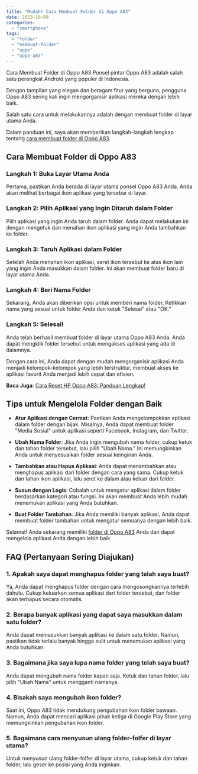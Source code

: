 ```yaml
---
title: "Mudah! Cara Membuat Folder di Oppo A83"
date: 2023-10-09
categories: 
  - "smartphone"
tags: 
  - "folder"
  - "membuat-folder"
  - "oppo"
  - "oppo-a83"
---
```


Cara Membuat Folder di Oppo A83 Ponsel pintar Oppo A83 adalah salah satu perangkat Android yang populer di Indonesia.

Dengan tampilan yang elegan dan beragam fitur yang berguna, pengguna Oppo A83 sering kali ingin mengorganisir aplikasi mereka dengan lebih baik.

Salah satu cara untuk melakukannya adalah dengan membuat folder di layar utama Anda.

Dalam panduan ini, saya akan memberikan langkah-langkah lengkap tentang [cara membuat folder di Oppo A83](https://ajiekusumadhany.com/cara-membuat-folder-di-oppo-a83/).

## Cara Membuat Folder di Oppo A83

### Langkah 1: Buka Layar Utama Anda

Pertama, pastikan Anda berada di layar utama ponsel Oppo A83 Anda. Anda akan melihat berbagai ikon aplikasi yang tersebar di layar.

### Langkah 2: Pilih Aplikasi yang Ingin Ditaruh dalam Folder

Pilih aplikasi yang ingin Anda taruh dalam folder. Anda dapat melakukan ini dengan mengetuk dan menahan ikon aplikasi yang ingin Anda tambahkan ke folder.

### Langkah 3: Taruh Aplikasi dalam Folder

Setelah Anda menahan ikon aplikasi, seret ikon tersebut ke atas ikon lain yang ingin Anda masukkan dalam folder. Ini akan membuat folder baru di layar utama Anda.

### Langkah 4: Beri Nama Folder

Sekarang, Anda akan diberikan opsi untuk memberi nama folder. Ketikkan nama yang sesuai untuk folder Anda dan ketuk "Selesai" atau "OK."

### Langkah 5: Selesai!

Anda telah berhasil membuat folder di layar utama Oppo A83 Anda. Anda dapat mengklik folder tersebut untuk mengakses aplikasi yang ada di dalamnya.

Dengan cara ini, Anda dapat dengan mudah mengorganisir aplikasi Anda menjadi kelompok-kelompok yang lebih terstruktur, membuat akses ke aplikasi favorit Anda menjadi lebih cepat dan efisien.

**Baca Juga**: [Cara Reset HP Oppo A83: Panduan Lengkap!](https://ajiekusumadhany.com/cara-reset-hp-oppo-a83/)

## Tips untuk Mengelola Folder dengan Baik

- **Atur Aplikasi dengan Cermat**: Pastikan Anda mengelompokkan aplikasi dalam folder dengan bijak. Misalnya, Anda dapat membuat folder "Media Sosial" untuk aplikasi seperti Facebook, Instagram, dan Twitter.
    
- **Ubah Nama Folder**: Jika Anda ingin mengubah nama folder, cukup ketuk dan tahan folder tersebut, lalu pilih "Ubah Nama." Ini memungkinkan Anda untuk menyesuaikan folder sesuai keinginan Anda.
    
- **Tambahkan atau Hapus Aplikasi**: Anda dapat menambahkan atau menghapus aplikasi dari folder dengan cara yang sama. Cukup ketuk dan tahan ikon aplikasi, lalu seret ke dalam atau keluar dari folder.
    
- **Susun dengan Logis**: Cobalah untuk mengatur aplikasi dalam folder berdasarkan kategori atau fungsi. Ini akan membuat Anda lebih mudah menemukan aplikasi yang Anda butuhkan.
    
- **Buat Folder Tambahan**: Jika Anda memiliki banyak aplikasi, Anda dapat membuat folder tambahan untuk mengatur semuanya dengan lebih baik.
    

Selamat! Anda sekarang memiliki [folder di Oppo A83](https://ajiekusumadhany.com/cara-membuat-folder-di-oppo-a83/) Anda dan dapat mengelola aplikasi Anda dengan lebih baik.

## FAQ (Pertanyaan Sering Diajukan)

### 1\. Apakah saya dapat menghapus folder yang telah saya buat?

Ya, Anda dapat menghapus folder dengan cara mengosongkannya terlebih dahulu. Cukup keluarkan semua aplikasi dari folder tersebut, dan folder akan terhapus secara otomatis.

### 2\. Berapa banyak aplikasi yang dapat saya masukkan dalam satu folder?

Anda dapat memasukkan banyak aplikasi ke dalam satu folder. Namun, pastikan tidak terlalu banyak hingga sulit untuk menemukan aplikasi yang Anda butuhkan.

### 3\. Bagaimana jika saya lupa nama folder yang telah saya buat?

Anda dapat mengubah nama folder kapan saja. Ketuk dan tahan folder, lalu pilih "Ubah Nama" untuk mengganti namanya.

### 4\. Bisakah saya mengubah ikon folder?

Saat ini, Oppo A83 tidak mendukung pengubahan ikon folder bawaan. Namun, Anda dapat mencari aplikasi pihak ketiga di Google Play Store yang memungkinkan pengubahan ikon folder.

### 5\. Bagaimana cara menyusun ulang folder-folfer di layar utama?

Untuk menyusun ulang folder-folfer di layar utama, cukup ketuk dan tahan folder, lalu geser ke posisi yang Anda inginkan.
